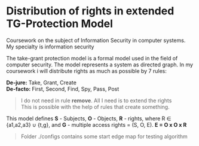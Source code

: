 # Distribution of rights in extended TG-Protection Model

Coursework on the subject of Information Security in computer systems. My specialty is information security

The take-grant protection model is a formal model used in the field of computer security. The model represents a system as directed graph. In my coursework i will distribute rights as much as possible by 7 rules:

**De-jure:** Take, Grant, Create\
**De-facto:** First, Second, Find, Spy, Pass, Post
> I do not need in rule **remove**. All I need is to extend the rights\
> This is possible with the help of rules that create something.
                                      

This model defines **S** - Subjects, **O** - Objects, **R** - rights, where R ∈ {a1,a2,a3} ∪ {t,g}, and **G** - multiple access rights = (S, O, E). **E = O x O x R**

> Folder ./configs contains some start edge map for testing algorithm